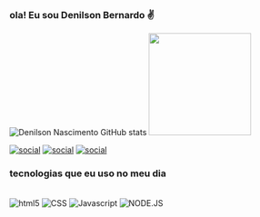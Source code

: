 
### ola! Eu sou Denilson Bernardo ✌️


![Denilson Nascimento GitHub stats](https://github-readme-stats.vercel.app/api?username=dsoul&show_icons=true&theme=onedark)
 <img height="180em" src="https://github-readme-stats.vercel.app/api/top-langs/?username=dsouloficial&layout=compact&langs_count=7&theme=dracula"/>


[![social](https://img.shields.io/badge/Instagram-E4405F?style=for-the-badge&logo=instagram&logoColor=white)](https://instagram.com/dsoul_oficial)
[![social](https://img.shields.io/badge/Twitter-1DA1F2?style=for-the-badge&logo=twitter&logoColor=white)](https://Twitter.com/dsouloficial)
[![social](https://img.shields.io/badge/LinkedIn-0077B5?style=for-the-badge&logo=linkedin&logoColor=white)](https://Linkedln.com/DenilsonBernardo)


### tecnologias que eu uso no meu dia 

<div style="display: inline_block"><br/>
<img algin="center" alt= html5 src= https://img.shields.io/badge/HTML5-E34F26?style=for-the-badge&logo=html5&logoColor=white />
<img algin="center" alt= CSS src=https://img.shields.io/badge/CSS3-1572B6?style=for-the-badge&logo=css3&logoColor=white/>
<img algin="center" alt= Javascript src=https://img.shields.io/badge/JavaScript-F7DF1E?style=for-the-badge&logo=javascript&logoColor=black /> 
<img algin="center" alt= NODE.JS src= https://img.shields.io/badge/Node.js-43853D?style=for-the-badge&logo=node.js&logoColor=white/>
